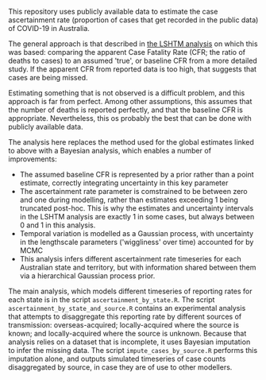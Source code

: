 This repository uses publicly available data to estimate the case ascertainment rate (proportion of cases that get recorded in the public data) of COVID-19 in Australia.

The general approach is that described in [the LSHTM analysis](https://cmmid.github.io/topics/covid19/severity/global_cfr_estimates.html) on which this was based: comparing the apparent Case Fatality Rate (CFR; the ratio of deaths to cases) to an assumed 'true', or baseline CFR from a more detailed study. If the apparent CFR from reported data is too high, that suggests that cases are being missed.

Estimating something that is not observed is a difficult problem, and this approach is far from perfect. Among other assumptions, this assumes that the number of deaths is reported perfectly, and that the baseline CFR is appropriate. Nevertheless, this os probably the best that can be done with publicly available data.

The analysis here replaces the method used for the global estimates linked to above with a Bayesian analysis, which enables a number of improvements:
  - The assumed baseline CFR is represented by a prior rather than a point estimate, correctly integrating uncertainty in this key parameter
  - The ascertainment rate parameter is comstrained to be between zero and one during modelling, rather than estimates exceeding 1 being truncated post-hoc. This is why the estimates and uncertainty intervals in the LSHTM analysis are exactly 1 in some cases, but always between 0 and 1 in this analysis.
  - Temporal variation is modelled as a Gaussian process, with uncertainty in the lengthscale parameters ('wiggliness' over time) accounted for by MCMC
  - This analysis infers different ascertainment rate timeseries for each Australian state and territory, but with information shared between them via a hierarchical Gaussian process prior.

The main analysis, which models different timeseries of reporting rates for each state is in the script `ascertainment_by_state.R`. The script `ascertainment_by_state_and_source.R` contains an experimental analysis that attempts to disaggregate this reporting rate by different sources of transmission: overseas-acquired; locally-acquired where the source is known; and locally-acquired where the source is unknown. Because that analysis relies on a dataset that is incomplete, it uses Bayesian imputation to infer the missing data. The script `impute_cases_by_source.R` performs this imputation alone, and outputs simulated timeseries of case counts disaggregated by source, in case they are of use to other modellers.

